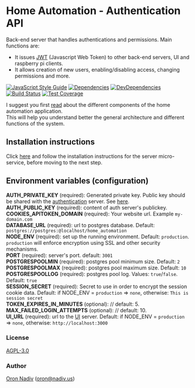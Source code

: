 # Home Automation - Authentication API
Back-end server that handles authentications and permissions. Main functions are:
* It issues [JWT][jwt] (Javascript Web Token) to other back-end servers, UI and raspberry pi clients.
* It allows creation of new users, enabling/disabling access, changing permissions and more.

[![JavaScript Style Guide][standard-image]][standard-url]
[![Dependencies][dependencies-image]][dependencies-url]
[![DevDependencies][dependencies-dev-image]][dependencies-dev-url]
[![Build Status][travis-image]][travis-url]
[![Test Coverage][coveralls-image]][coveralls-url]

I suggest you first [read][overview-url] about the different components of the home automation application.  
This will help you understand better the general architecture and different functions of the system.

## Installation instructions
Click [here][server-installation-instruction-url] and follow the installation instructions for the server micro-service, before moving to the next step.

## Environment variables (configuration)
__AUTH\_PRIVATE\_KEY__ (required): Generated private key.  Public key should be shared with the [authentication][auth-url] server. See [here][private-public-keys-url].  
__AUTH\_PUBLIC\_KEY__ (required): content of auth server's publickey.  
__COOKIES\_APITOKEN\_DOMAIN__ (required): Your website url. Example `my-domain.com`  
__DATABASE\_URL__ (required):  url to postgres database.  Default: `postgres://postgres:@localhost/home_automation`  
__NODE\_ENV__ (required): set up the running environment.  Default: `production`.  `production` will enforce encryption using SSL and other security mechanisms.  
__PORT__ (required): server's port.  default: `3001`  
__POSTGRESPOOLMIN__ (required): postgres pool minimum size.  Default: `2`  
__POSTGRESPOOLMAX__ (required): postgres pool maximum size.  Default: `10`  
__POSTGRESPOOLLOG__ (required): postgres pool log. Values: `true`/`false`. Default: `true`  
__SESSION\_SECRET__ (required): Secret to use in order to encrypt the session cookie data. Default: if NODE_ENV = `production` => `none`, otherwise: `This is session secret`  
__TOKEN\_EXPIRES\_IN\_MINUTES__ (optional): // default: 5.  
__MAX\_FAILED\_LOGIN\_ATTEMPTS__ (optional):  // default: 10.  
__UI\_URL__ (required): url to the [UI][ui-url] server. Default: if NODE_ENV = `production` => `none`, otherwise: `http://localhost:3000`

### License
[AGPL-3.0](https://spdx.org/licenses/AGPL-3.0.html)

### Author
[Oron Nadiv](https://github.com/OronNadiv) ([oron@nadiv.us](mailto:oron@nadiv.us))

[dependencies-image]: https://david-dm.org/OronNadiv/authentication-api/status.svg
[dependencies-url]: https://david-dm.org/OronNadiv/authentication-api
[dependencies-dev-image]: https://david-dm.org/OronNadiv/authentication-api/dev-status.svg
[dependencies-dev-url]: https://david-dm.org/OronNadiv/authentication-api?type=dev
[travis-image]: http://img.shields.io/travis/OronNadiv/authentication-api.svg?style=flat-square
[travis-url]: https://travis-ci.org/OronNadiv/authentication-api
[coveralls-image]: http://img.shields.io/coveralls/OronNadiv/authentication-api.svg?style=flat-square
[coveralls-url]: https://coveralls.io/r/OronNadiv/authentication-api
[standard-image]: https://img.shields.io/badge/code%20style-standard-brightgreen.svg
[standard-url]: http://standardjs.com

[jwt]: https://jwt.io

[overview-url]: https://oronnadiv.github.io/home-automation
[client-installation-instruction-url]: https://oronnadiv.github.io/home-automation/#installation-instructions-for-the-raspberry-pi-clients
[server-installation-instruction-url]: https://oronnadiv.github.io/home-automation/#installation-instructions-for-the-server-micro-services
[private-public-keys-url]: https://oronnadiv.github.io/home-automation/#generating-private-and-public-keys

[alarm-url]: https://github.com/OronNadiv/alarm-system-api
[auth-url]: https://github.com/OronNadiv/authentication-api
[camera-url]: https://github.com/OronNadiv/camera-api
[garage-url]: https://github.com/OronNadiv/garage-door-api
[notifications-url]: https://github.com/OronNadiv/notifications-api
[storage-url]: https://github.com/OronNadiv/storage-api
[ui-url]: https://github.com/OronNadiv/home-automation-ui
